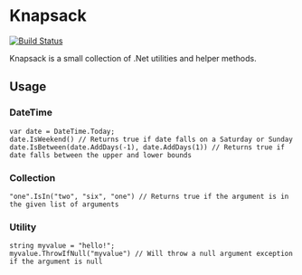 # Knapsack
[![Build Status](https://travis-ci.org/Disgone/Knapsack.svg?branch=master)](https://travis-ci.org/Disgone/Knapsack)

Knapsack is a small collection of .Net utilities and helper methods.

## Usage

### DateTime
    var date = DateTime.Today;
    date.IsWeekend() // Returns true if date falls on a Saturday or Sunday
    date.IsBetween(date.AddDays(-1), date.AddDays(1)) // Returns true if date falls between the upper and lower bounds

### Collection
    "one".IsIn("two", "six", "one") // Returns true if the argument is in the given list of arguments

### Utility
    string myvalue = "hello!";
    myvalue.ThrowIfNull("myvalue") // Will throw a null argument exception if the argument is null